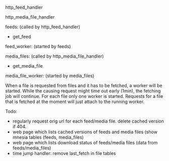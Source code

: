 
http_feed_handler

http_media_file_handler

feeds: (called by http_feed_handler)
 - get_feed

feed_worker: (started by feeds)

media_files: (called by http_media_file_handler)
 - get_media_file

media_file_worker: (started by media_files)

When a file is requested from files and it has to be fetched, a worker will be started. While the causing request might time out early (1min), the fetching job will continue. For each file only one worker is started. Requests for a file that is fetched at the moment will just attach to the running worker.

Todo:
 - regularly request orig url for each feed/media file. delete cached version if 404.
 - web page which lists cached versions of feeds and media files (show mnesia tables (feeds, media_files)
 - web page which lists download status of feeds/media files (data from feeds/media_files)
 - time jump handler: remove last_fetch in file tables
